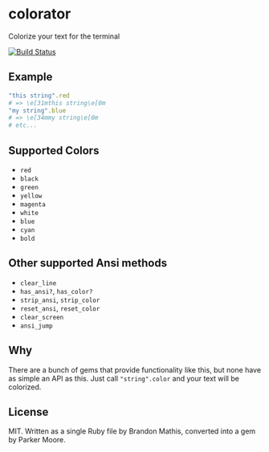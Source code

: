 # colorator

Colorize your text for the terminal

[![Build Status](https://travis-ci.org/octopress/colorator.png?branch=master)](https://travis-ci.org/octopress/colorator)

## Example

```ruby
"this string".red
# => \e[31mthis string\e[0m
"my string".blue
# => \e[34mmy string\e[0m
# etc...
```

## Supported Colors

- `red`
- `black`
- `green`
- `yellow`
- `magenta`
- `white`
- `blue`
- `cyan`
- `bold`

## Other supported Ansi methods

- `clear_line`
- `has_ansi?`, `has_color?`
- `strip_ansi`, `strip_color`
- `reset_ansi`, `reset_color`
- `clear_screen`
- `ansi_jump`

## Why

There are a bunch of gems that provide functionality like this, but none have
as simple an API as this. Just call `"string".color` and your text will be
colorized.

## License

MIT. Written as a single Ruby file by Brandon Mathis, converted into a gem by
Parker Moore.
